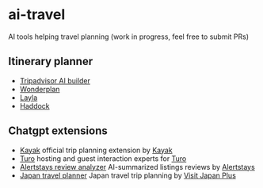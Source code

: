 # ai-travel
AI tools helping travel planning (work in progress, feel free to submit PRs)

## Itinerary planner
* [Tripadvisor AI builder](https://www.tripadvisor.com/AITripBuilder)
* [Wonderplan](https://wonderplan.ai/)
* [Layla](https://justasklayla.com/)
* [Haddock](https://www.heyhaddock.com/)

## Chatgpt extensions
* [Kayak](https://chat.openai.com/g/g-hcqdAuSMv-kayak-flights-hotels-cars) official trip planning extension by [Kayak](www.kayak.com)
* [Turo](https://chat.openai.com/g/g-wD69nwOo1-turogpt) hosting and guest interaction experts for [Turo](www.turo.com)
* [Alertstays review analyzer](https://chat.openai.com/g/g-KTjIYEqAb-alertstays-listing-reviews-summarizer) AI-summarized listings reviews by [Alertstays](https://alertstays.com)
* [Japan travel planner](https://chat.openai.com/g/g-GBu86nT13-japan-travel-planner) Japan travel trip planning by [Visit Japan Plus](visitjapanplus.com
)
